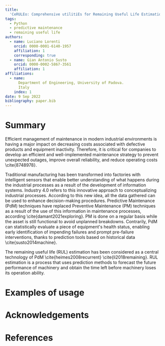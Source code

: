 ```yaml
---
title:
  'CeRULEo: Comprehensive utilitiEs for Remaining Useful Life Estimation methOds'
tags:
  - Python
  - predictive maintenance
  - remaining useful life  
authors:
  - name: Luciano Lorenti
    orcid: 0000-0001-6140-1957
    affiliation: 1
    corresponding: true
  - name: Gian Antonio Susto
    orcid: 0000-0002-5867-3561
    affiliation: 1
affiliations:
  - name:
      Department of Engineering, University of Padova.
      Italy
    index: 1
date: 9 Sep 2022
bibliography: paper.bib
---
```


# Summary

Efficient management of maintenance in modern industrial environments is having 
a major impact on decreasing costs associated with defective products and 
equipment inactivity. Therefore, it is critical for companies to develop an 
efficient and well-implemented maintenance strategy to prevent unexpected outages, 
improve overall reliability, and reduce operating costs  \cite{8748978}.


Traditional manufacturing has been transformed into factories with intelligent 
sensors that enable better understanding of what happens during the industrial 
processes as a result of the development of information systems. Industry 4.0 
refers to this innovative approach to conceptualizing industrial processes. 
According to this new idea, all the data gathered can be used to enhance 
decision-making procedures. Predictive Maintenance (PdM) techniques have replaced 
Preventive Maintenance (PM) techniques as a result of the use of this information 
in maintenance processes, according \cite{damant2021exploring}. PM is done on a 
regular basis while the asset is still functional to avoid unplanned breakdowns. 
Contrarily, PdM can statistically evaluate a piece of equipment's health status, 
enabling early identification of impending failures and prompt pre-failure 
interventions, thanks to prediction tools based on historical data \cite{susto2014machine}. 
 
The remaining useful life (RUL) estimation has been considered as a central 
technology of PdM \cite{heimes2008recurrent} \cite{li2018remaining}. 
RUL estimation is a process that uses prediction methods to forecast the 
future performance of machinery and obtain the time left before machinery loses 
its operation ability.



# Examples of usage



# Acknowledgements


# References